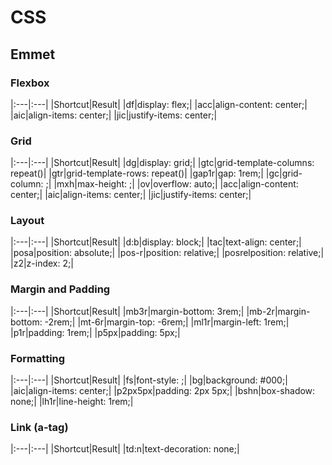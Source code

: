 # CSS

## Emmet

### Flexbox

|:---|:---|
|Shortcut|Result|
|df|display: flex;|
|acc|align-content: center;|
|aic|align-items: center;|
|jic|justify-items: center;|


### Grid

|:---|:---|
|Shortcut|Result|
|dg|display: grid;|
|gtc|grid-template-columns: repeat()|
|gtr|grid-template-rows: repeat()|
|gap1r|gap: 1rem;|
|gc|grid-column: ;|
|mxh|max-height: ;|
|ov|overflow: auto;|
|acc|align-content: center;|
|aic|align-items: center;|
|jic|justify-items: center;|

### Layout

|:---|:---|
|Shortcut|Result|
|d:b|display: block;|
|tac|text-align: center;|
|posa|position: absolute;|
|pos-r|position: relative;|
|posrelposition: relative;|
|z2|z-index: 2;|

### Margin and Padding

|:---|:---|
|Shortcut|Result|
|mb3r|margin-bottom: 3rem;|
|mb-2r|margin-bottom: -2rem;|
|mt-6r|margin-top: -6rem;|
|ml1r|margin-left: 1rem;|
|p1r|padding: 1rem;|
|p5px|padding: 5px;|

### Formatting

|:---|:---|
|Shortcut|Result|
|fs|font-style: ;|
|bg|background: #000;|
|aic|align-items: center;|
|p2px5px|padding: 2px 5px;|
|bshn|box-shadow: none;|
|lh1r|line-height: 1rem;|

### Link (a-tag)

|:---|:---|
|Shortcut|Result|
|td:n|text-decoration: none;|
